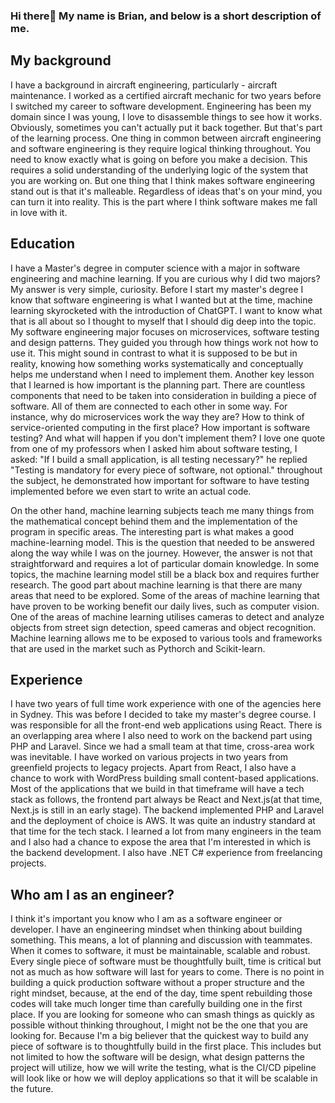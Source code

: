 ### Hi there👋 My name is Brian, and below is a short description of me.

## My background
I have a background in aircraft engineering, particularly - aircraft maintenance. I worked as a certified aircraft mechanic for two years before I switched my career to software development.
Engineering has been my domain since I was young, I love to disassemble things to see how it works. Obviously, sometimes you can't actually put it back together. But that's part of the learning process.
One thing in common between aircraft engineering and software engineering is they require logical thinking throughout. You need to know exactly what is going on before you make a decision. 
This requires a solid understanding of the underlying logic of the system that you are working on. But one thing that I think makes software engineering stand out is that it's malleable. Regardless of ideas that's
on your mind, you can turn it into reality. This is the part where I think software makes me fall in love with it. 

## Education
I have a Master's degree in computer science with a major in software engineering and machine learning. If you are curious why I did two majors? My answer is very simple, curiosity. Before I start my master's degree
I know that software engineering is what I wanted but at the time, machine learning skyrocketed with the introduction of ChatGPT. I want to know what that is all about so I thought to myself that I should dig deep into the topic.
My software engineering major focuses on microservices, software testing and design patterns. They guided you through how things work not how to use it. This might sound in contrast to what it is supposed to be but in reality, knowing
how something works systematically and conceptually helps me understand when I need to implement them. Another key lesson that I learned is how important is the planning part. There are countless components that need to 
be taken into consideration in building a piece of software. All of them are connected to each other in some way. For instance, why do microservices work the way they are? How to think of service-oriented computing in the first place?
How important is software testing? And what will happen if you don't implement them? I love one quote from one of my professors when I asked him about software testing, I asked: "If I build a small application, is all testing necessary?" 
he replied "Testing is mandatory for every piece of software, not optional." throughout the subject, he demonstrated how important for software to have testing implemented before we even start to write an actual code.

On the other hand, machine learning subjects teach me many things from the mathematical concept behind them and the implementation of the program in specific areas. The interesting part is what makes a good machine-learning model.
This is the question that needed to be answered along the way while I was on the journey. However, the answer is not that straightforward and requires a lot of particular domain knowledge. In some topics, the machine learning
model still be a black box and requires further research. The good part about machine learning is that there are many areas that need to be explored. Some of the areas of machine learning that have proven to be working benefit our
daily lives, such as computer vision. One of the areas of machine learning utilises cameras to detect and analyze objects from street sign detection, speed cameras and object recognition. Machine learning allows me to 
be exposed to various tools and frameworks that are used in the market such as Pythorch and Scikit-learn.

## Experience
I have two years of full time work experience with one of the agencies here in Sydney. This was before I decided to take my master's degree course. I was responsible for all the front-end web applications using React. 
There is an overlapping area where I also need to work on the backend part using PHP and Laravel. Since we had a small team at that time, cross-area work was inevitable. I have worked on various projects in two years
from greenfield projects to legacy projects. Apart from React, I also have a chance to work with WordPress building small content-based applications. Most of the applications that we build in that timeframe will
have a tech stack as follows, the frontend part always be React and Next.js(at that time, Next.js is still in an early stage). The backend implemented PHP and Laravel and the deployment of choice is AWS. 
It was quite an industry standard at that time for the tech stack. I learned a lot from many engineers in the team and I also had a chance to expose the area that I'm interested in which is
the backend development. I also have .NET C# experience from freelancing projects.

## Who am I as an engineer?
I think it's important you know who I am as a software engineer or developer. I have an engineering mindset when thinking about building something. This means, a lot of planning and discussion with teammates. When it comes to software, it must be maintainable, scalable and robust. Every single piece of software must be thoughtfully built, time is critical but not as much as how software will last for years to come. There is no point in building a quick production software without a proper structure and the right mindset, because, at the end of the day, time spent rebuilding those codes will take much longer time than carefully building one in the first place. If you are looking for someone who can smash things as quickly as possible without thinking throughout, I might not be the one that you are looking for. Because I'm a big believer that the quickest way to build any piece of software is to thoughtfully build in the first place. This includes but not limited to how the software will be design, what design patterns the project will utilize, how we will write the testing, what is the CI/CD pipeline will look like or how we will deploy applications so that it will be scalable in the future.


